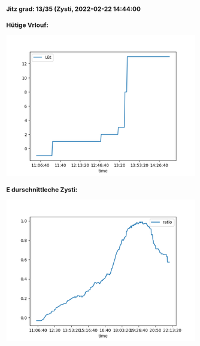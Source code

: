 ### Jitz grad: 13/35 (Zysti, 2022-02-22 14:44:00

### Hütige Vrlouf:
![Graph](Today.png)

### E durschnittleche Zysti:
![Graph](Zysti.png)